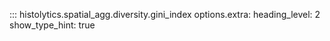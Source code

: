 ::: histolytics.spatial_agg.diversity.gini_index
    options.extra:
      heading_level: 2
      show_type_hint: true

